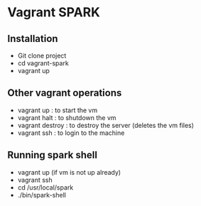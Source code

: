 # Vagrant SPARK

## Installation
* Git clone project
* cd vagrant-spark
* vagrant up

## Other vagrant operations
* vagrant up : to start the vm
* vagrant halt : to shutdown the vm
* vagrant destroy : to destroy the server (deletes the vm files)
* vagrant ssh : to login to the machine

## Running spark shell
* vagrant up (if vm is not up already)
* vagrant ssh
* cd /usr/local/spark
* ./bin/spark-shell
